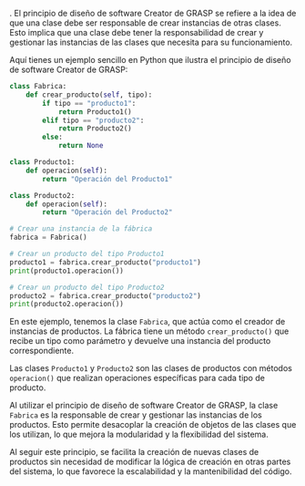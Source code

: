 .
El principio de diseño de software Creator de GRASP se refiere a la idea de que una clase debe ser responsable de crear instancias de otras clases. Esto implica que una clase debe tener la responsabilidad de crear y gestionar las instancias de las clases que necesita para su funcionamiento.

Aquí tienes un ejemplo sencillo en Python que ilustra el principio de diseño de software Creator de GRASP:

```python
class Fabrica:
    def crear_producto(self, tipo):
        if tipo == "producto1":
            return Producto1()
        elif tipo == "producto2":
            return Producto2()
        else:
            return None

class Producto1:
    def operacion(self):
        return "Operación del Producto1"

class Producto2:
    def operacion(self):
        return "Operación del Producto2"

# Crear una instancia de la fábrica
fabrica = Fabrica()

# Crear un producto del tipo Producto1
producto1 = fabrica.crear_producto("producto1")
print(producto1.operacion())

# Crear un producto del tipo Producto2
producto2 = fabrica.crear_producto("producto2")
print(producto2.operacion())
```

En este ejemplo, tenemos la clase `Fabrica`, que actúa como el creador de instancias de productos. La fábrica tiene un método `crear_producto()` que recibe un tipo como parámetro y devuelve una instancia del producto correspondiente.

Las clases `Producto1` y `Producto2` son las clases de productos con métodos `operacion()` que realizan operaciones específicas para cada tipo de producto.

Al utilizar el principio de diseño de software Creator de GRASP, la clase `Fabrica` es la responsable de crear y gestionar las instancias de los productos. Esto permite desacoplar la creación de objetos de las clases que los utilizan, lo que mejora la modularidad y la flexibilidad del sistema.

Al seguir este principio, se facilita la creación de nuevas clases de productos sin necesidad de modificar la lógica de creación en otras partes del sistema, lo que favorece la escalabilidad y la mantenibilidad del código.
